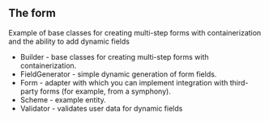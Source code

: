 ## The form 

Example of base classes for creating multi-step forms with containerization and the ability to add dynamic fields

* Builder - base classes for creating multi-step forms with containerization.
* FieldGenerator - simple dynamic generation of form fields.
* Form - adapter with which you can implement integration with third-party forms (for example, from a symphony).
* Scheme - example entity.
* Validator - validates user data for dynamic fields
